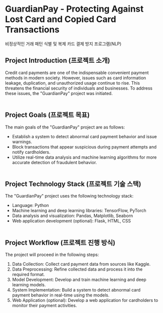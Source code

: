 

# GuardianPay - Protecting Against Lost Card and Copied Card Transactions

비정상적인 거래 패턴 식별 및 복제 카드 결제 방지 프로그램(NLP)



## Project Introduction (프로젝트 소개)

Credit card payments are one of the indispensable convenient payment methods in modern society. However, issues such as card information leakage, duplication, and unauthorized usage continue to rise. This threatens the financial security of individuals and businesses. To address these issues, the "GuardianPay" project was initiated. <br> <br>


## Project Goals (프로젝트 목표)

The main goals of the "GuardianPay" project are as follows:
- Establish a system to detect abnormal card payment behavior and issue warnings.
- Block transactions that appear suspicious during payment attempts and notify cardholders.
- Utilize real-time data analysis and machine learning algorithms for more accurate detection of fraudulent behavior. <br> <br>


## Project Technology Stack (프로젝트 기술 스택)

The "GuardianPay" project uses the following technology stack:
- Language: Python
- Machine learning and deep learning libraries: TensorFlow, PyTorch
- Data analysis and visualization: Pandas, Matplotlib, Seaborn
- Web application development (optional): Flask, HTML, CSS <br> <br>


## Project Workflow (프로젝트 진행 방식)

The project will proceed in the following steps:
1. Data Collection: Collect card payment data from sources like Kaggle.
2. Data Preprocessing: Refine collected data and process it into the required format.
3. Model Development: Develop and train machine learning and deep learning models.
4. System Implementation: Build a system to detect abnormal card payment behavior in real-time using the models.
5. Web Application (optional): Develop a web application for cardholders to monitor their payment activities. <br> <br>




